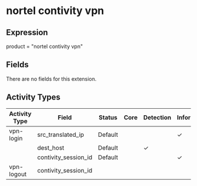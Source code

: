 nortel contivity vpn
====================

Expression
----------

product = "nortel contivity vpn"

Fields
------

There are no fields for this extension.

Activity Types
--------------

| Activity Type | Field                | Status  | Core | Detection | Informational |
| ------------- | -------------------- | ------- | ---- | --------- | ------------- |
| vpn-login     | src_translated_ip    | Default |      |           | &#10003;      |
|               | dest_host            | Default |      | &#10003;  |               |
|               | contivity_session_id | Default |      |           | &#10003;      |
| vpn-logout    | contivity_session_id |         |      |           |               |

